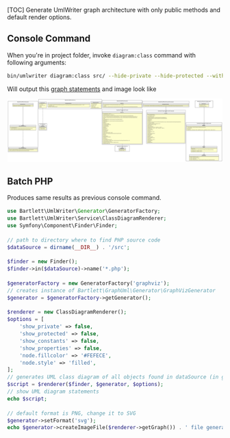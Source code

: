 [TOC]
Generate UmlWriter graph architecture with only public methods and default render options.

## Console Command

When you're in project folder, invoke `diagram:class` command with following arguments:

```bash
bin/umlwriter diagram:class src/ --hide-private --hide-protected --without-constants --without-properties --format=svg
```

Will output this [graph statements](./02_UmlWriter_public_methods_only.gv) and image look like

![Example](./02_UmlWriter_public_methods_only.svg)

## Batch PHP

Produces same results as previous console command.

```php
use Bartlett\UmlWriter\Generator\GeneratorFactory;
use Bartlett\UmlWriter\Service\ClassDiagramRenderer;
use Symfony\Component\Finder\Finder;

// path to directory where to find PHP source code
$dataSource = dirname(__DIR__) . '/src';

$finder = new Finder();
$finder->in($dataSource)->name('*.php');

$generatorFactory = new GeneratorFactory('graphviz');
// creates instance of Bartlett\GraphUml\Generator\GraphVizGenerator
$generator = $generatorFactory->getGenerator();

$renderer = new ClassDiagramRenderer();
$options = [
    'show_private' => false,
    'show_protected' => false,
    'show_constants' => false,
    'show_properties' => false,
    'node.fillcolor' => '#FEFECE',
    'node.style' => 'filled',
];
// generates UML class diagram of all objects found in dataSource (in graphviz format)
$script = $renderer($finder, $generator, $options);
// show UML diagram statements
echo $script;

// default format is PNG, change it to SVG
$generator->setFormat('svg');
echo $generator->createImageFile($renderer->getGraph()) . ' file generated' . PHP_EOL;
```
